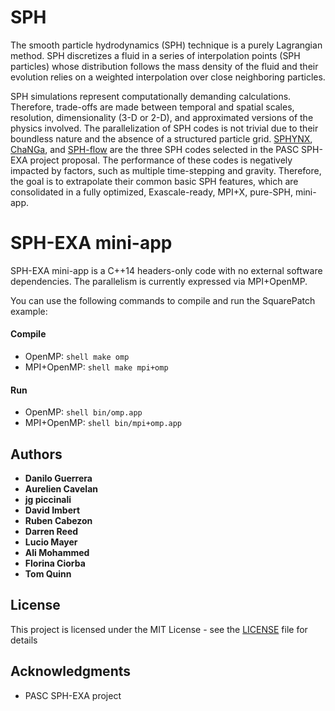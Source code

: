 # SPH

The smooth particle hydrodynamics (SPH) technique is a purely Lagrangian method.
SPH discretizes a fluid in a series of interpolation points (SPH particles) 
whose distribution follows the mass density of the fluid and their evolution relies 
on a weighted interpolation over close neighboring particles.

SPH simulations represent computationally demanding calculations. 
Therefore, trade-offs are made between temporal and spatial scales, resolution, 
dimensionality (3-D or 2-D), and approximated versions of the physics involved. 
The parallelization of SPH codes is not trivial due to their boundless nature 
and the absence of a structured particle grid. 
[SPHYNX](https://astro.physik.unibas.ch/sphynx/), 
[ChaNGa](http://faculty.washington.edu/trq/hpcc/tools/changa.html), 
and [SPH-flow](http://www.sph-flow.com) are the three SPH codes selected in the PASC SPH-EXA project proposal. 
The performance of these codes is negatively impacted by factors, such as multiple time-stepping and gravity. 
Therefore, the goal is to extrapolate their common basic SPH features, which are consolidated in a fully optimized, Exascale-ready, MPI+X, pure-SPH, mini-app. 

# SPH-EXA mini-app

SPH-EXA mini-app is a C++14 headers-only code with no external software dependencies. 
The parallelism is currently expressed via MPI+OpenMP.

You can use the following commands to compile and run the SquarePatch example:

#### Compile

* OpenMP: ```shell make omp```
* MPI+OpenMP: ```shell make mpi+omp```

#### Run

* OpenMP: ```shell bin/omp.app```
* MPI+OpenMP: ```shell bin/mpi+omp.app```

## Authors

* **Danilo Guerrera**
* **Aurelien Cavelan**
* **jg piccinali**
* **David Imbert**
* **Ruben Cabezon**
* **Darren Reed**
* **Lucio Mayer**
* **Ali Mohammed**
* **Florina Ciorba**
* **Tom Quinn**

## License

This project is licensed under the MIT License - see the [LICENSE](LICENSE) file for details

## Acknowledgments

* PASC SPH-EXA project
